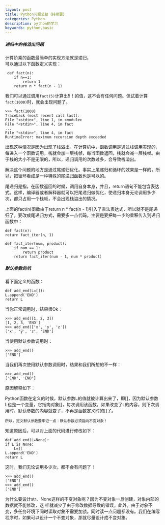 ```yaml
---
layout: post
title: Python问题总结（持续更）
categories: Python
description: python的学习
keywords: python,basic
---
```


##### 递归中的栈溢出问题

计算阶乘的函数最简单的实现方法就是递归。  
可以通过以下函数定义实现：
  
     def fact(n):
    	if n==1:
        	return 1
   		return n * fact(n - 1)  

我们可以通过调用`fact(5)`计算出5！的值，这不会有任何问题。但试着计算`fact(1000)`时，就会出现问题了。  

    >>> fact(1000)
	Traceback (most recent call last):
  	File "<stdin>", line 1, in <module>
  	File "<stdin>", line 4, in fact
  	...
  	File "<stdin>", line 4, in fact
	RuntimeError: maximum recursion depth exceeded  

出现这种情况是因为出现了栈溢出。在计算机中，函数调用是通过栈调用实现的，每进入一个函数调用，栈就会加一层栈帧，每当函数返回，栈就会减一层栈帧。由于栈的大小不是无限的，所以，递归调用的次数过多，会导致栈溢出。  

解决这个问题的地方是通过尾递归优化。事实上尾递归和循环的效果是一样的，所以，把循环看成是一种特殊的尾递归函数也是可以的。

尾递归是指，在函数返回的时候，调用自身本身，并且，return语句不能包含表达式。这样，编译器或者解释器就可以把尾递归做优化，使递归本身无论调用多少次，都只占用一个栈帧，不会出现栈溢出的情况。

上面的fact(n)函数由于return n * fact(n - 1)引入了乘法表达式，所以就不是尾递归了。要改成尾递归方式，需要多一点代码，主要是要把每一步的乘积传入到递归函数中：

	def fact(n):
    return fact_iter(n, 1)

	def fact_iter(num, product):
    	if num == 1:
        	return product
    	return fact_iter(num - 1, num * product)

##### 默认参数的坑
看下面定义的函数：

	def add_end(L=[]):
    L.append('END')
    return L

当你正常调用时，结果很Ok：

	>>> add_end([1, 2, 3])
	[1, 2, 3, 'END']
	>>> add_end(['x', 'y', 'z'])
	['x', 'y', 'z', 'END']

当使用默认参数调用时：

	>>> add_end()
	['END']

当我们再次使用默认参数调用时，结果和我们所想的不一样：

	>>> add_end()
	['END', 'END']

原因解释如下：

Python函数在定义的时候，默认参数L的值就被计算出来了，即[]，因为默认参数L也是一个变量，它指向对象[]，每次调用该函数，如果改变了L的内容，则下次调用时，默认参数的内容就变了，不再是函数定义时的[]了。

`所以，定义默认参数要牢记一点：默认参数必须指向不变对象！`

知道原因后，可以对上面的代码进行修改如下：

	def add_end(L=None):
	if L is None:
		L=[]
	L.append('END')
	return L

这时，我们无论调用多少次，都不会有问题了！

	>>> add_end()
	['END']
	>>> add_end()
	['END']

为什么要设计str、None这样的不变对象呢？因为不变对象一旦创建，对象内部的数据就不能修改，这  样就减少了由于修改数据导致的错误。此外，由于对象不变，多任务环境下同时读取对象不需要加锁，同时读一点问题都没有。我们在编写程序时，如果可以设计一个不变对象，那就尽量设计成不变对象。




	



